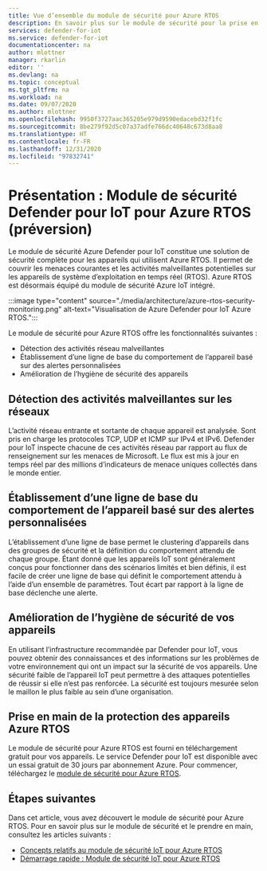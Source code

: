 ```yaml
---
title: Vue d’ensemble du module de sécurité pour Azure RTOS
description: En savoir plus sur le module de sécurité pour la prise en charge et l’implémentation d’Azure RTOS dans le cadre d’Azure Defender pour IoT.
services: defender-for-iot
ms.service: defender-for-iot
documentationcenter: na
author: mlottner
manager: rkarlin
editor: ''
ms.devlang: na
ms.topic: conceptual
ms.tgt_pltfrm: na
ms.workload: na
ms.date: 09/07/2020
ms.author: mlottner
ms.openlocfilehash: 9950f3727aac365205e979d9590edacebd32f1fc
ms.sourcegitcommit: 8be279f92d5c07a37adfe766dc40648c673d8aa8
ms.translationtype: HT
ms.contentlocale: fr-FR
ms.lasthandoff: 12/31/2020
ms.locfileid: "97832741"
---
```

# <a name="overview-defender-for-iot-security-module-for-azure-rtos-preview"></a>Présentation : Module de sécurité Defender pour IoT pour Azure RTOS (préversion)

Le module de sécurité Azure Defender pour IoT constitue une solution de sécurité complète pour les appareils qui utilisent Azure RTOS. Il permet de couvrir les menaces courantes et les activités malveillantes potentielles sur les appareils de système d’exploitation en temps réel (RTOS). Azure RTOS est désormais équipé du module de sécurité Azure IoT intégré.

:::image type="content" source="./media/architecture/azure-rtos-security-monitoring.png" alt-text="Visualisation de Azure Defender pour IoT Azure RTOS.":::


Le module de sécurité pour Azure RTOS offre les fonctionnalités suivantes :

- Détection des activités réseau malveillantes
- Établissement d’une ligne de base du comportement de l’appareil basé sur des alertes personnalisées
- Amélioration de l’hygiène de sécurité des appareils

## <a name="detect-malicious-network-activities"></a>Détection des activités malveillantes sur les réseaux

L’activité réseau entrante et sortante de chaque appareil est analysée. Sont pris en charge les protocoles TCP, UDP et ICMP sur IPv4 et IPv6. Defender pour IoT inspecte chacune de ces activités réseau par rapport au flux de renseignement sur les menaces de Microsoft. Le flux est mis à jour en temps réel par des millions d’indicateurs de menace uniques collectés dans le monde entier.

## <a name="device-behavior-baselining-based-on-custom-alerts"></a>Établissement d’une ligne de base du comportement de l’appareil basé sur des alertes personnalisées

L’établissement d’une ligne de base permet le clustering d’appareils dans des groupes de sécurité et la définition du comportement attendu de chaque groupe. Étant donné que les appareils IoT sont généralement conçus pour fonctionner dans des scénarios limités et bien définis, il est facile de créer une ligne de base qui définit le comportement attendu à l’aide d’un ensemble de paramètres. Tout écart par rapport à la ligne de base déclenche une alerte.

## <a name="improve-your-device-security-hygiene"></a>Amélioration de l’hygiène de sécurité de vos appareils

En utilisant l’infrastructure recommandée par Defender pour IoT, vous pouvez obtenir des connaissances et des informations sur les problèmes de votre environnement qui ont un impact sur la sécurité de vos appareils. Une sécurité faible de l’appareil IoT peut permettre à des attaques potentielles de réussir si elle n’est pas renforcée. La sécurité est toujours mesurée selon le maillon le plus faible au sein d’une organisation.

## <a name="get-started-protecting-azure-rtos-devices"></a>Prise en main de la protection des appareils Azure RTOS

Le module de sécurité pour Azure RTOS est fourni en téléchargement gratuit pour vos appareils. Le service Defender pour IoT est disponible avec un essai gratuit de 30 jours par abonnement Azure. Pour commencer, téléchargez le [module de sécurité pour Azure RTOS](https://github.com/MicrosoftDocs/azure-docs/blob/master/articles/defender-for-iot/iot-security-azure-rtos.md). 

## <a name="next-steps"></a>Étapes suivantes

Dans cet article, vous avez découvert le module de sécurité pour Azure RTOS. Pour en savoir plus sur le module de sécurité et le prendre en main, consultez les articles suivants :

- [Concepts relatifs au module de sécurité IoT pour Azure RTOS](concept-rtos-security-module.md)
- [Démarrage rapide : Module de sécurité IoT pour Azure RTOS](quickstart-azure-rtos-security-module.md)

